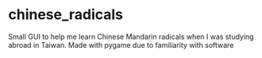 # chinese_radicals
Small GUI to help me learn Chinese Mandarin radicals when I was studying abroad in Taiwan. Made with pygame due to familiarity with software
